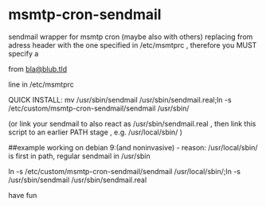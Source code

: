# msmtp-cron-sendmail
  sendmail wrapper for msmtp cron (maybe also with others) replacing from adress header with the one specified in /etc/msmtprc ,  therefore you MUST specify a 

from bla@blub.tld 

line in /etc/msmtprc


QUICK INSTALL: mv /usr/sbin/sendmail /usr/sbin/sendmail.real;ln -s /etc/custom/msmtp-cron-sendmail/sendmail /usr/sbin/


(or link your sendmail to also react as /usr/sbin/sendmail.real , then link this script to an earlier PATH stage , e.g. /usr/local/sbin/ )


##example working on debian 9:(and noninvasive) - reason: /usr/local/sbin/ is first in path, regular sendmail in /usr/sbin

ln -s /etc/custom/msmtp-cron-sendmail/sendmail /usr/local/sbin/;ln -s /usr/sbin/sendmail /usr/sbin/sendmail.real

have fun
